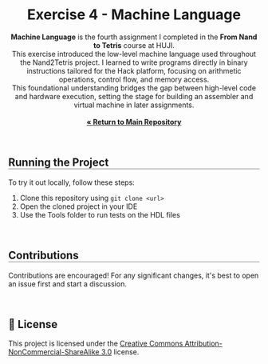 <div align="center">
  <h1 align="center" style="border-bottom: none"><b>Exercise 4</b> - Machine Language</h1>

  <p align="center">
<b>Machine Language</b> is the fourth assignment I completed in the <b>From Nand to Tetris</b> course at HUJI.
<br>
This exercise introduced the low-level machine language used throughout the Nand2Tetris project. I learned to write programs directly in binary instructions tailored for the Hack platform, focusing on arithmetic operations, control flow, and memory access.
<br>
This foundational understanding bridges the gap between high-level code and hardware execution, setting the stage for building an assembler and virtual machine in later assignments.
<br><br>
    <a href="https://github.com/ShayMorad/Nand2Tetris"><strong>« Return to Main Repository</strong></a>
    <br>
  </p>
</div>

<br>

<div align="left">
  <h2 align="left" style="border-bottom: 1px solid gray">Running the Project</h2>

  <p>To try it out locally, follow these steps:</p>
  <ol align="left">
    <li>Clone this repository using <code>git clone &lt;url&gt;</code></li>
    <li>Open the cloned project in your IDE</li>
    <li>Use the Tools folder to run tests on the HDL files</li>
  </ol>
</div>

<br>

<div align="left">
  <h2 align="left" style="border-bottom: 1px solid gray">Contributions</h2>

  <p align="left">
    Contributions are encouraged! For any significant changes, it's best to open an issue first and start a discussion.
  </p>
</div>

<br>

## 📄 License

This project is licensed under the [Creative Commons Attribution-NonCommercial-ShareAlike 3.0](https://creativecommons.org/licenses/by-nc-sa/3.0/) license.
